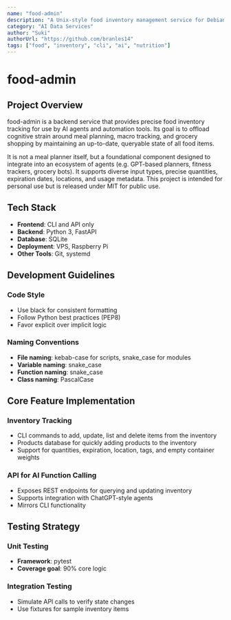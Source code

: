 ```yaml
---
name: "food-admin"
description: "A Unix-style food inventory management service for Debian-based Linux systems, built in Python. Exposes a CLI utility and AI-compatible API for use in intelligent meal planning, grocery guidance, and macro tracking."
category: "AI Data Services"
author: "Suki"
authorUrl: "https://github.com/branles14"
tags: ["food", "inventory", "cli", "ai", "nutrition"]
---
```


# food-admin

## Project Overview

food-admin is a backend service that provides precise food inventory tracking for use by AI agents and automation tools. Its goal is to offload cognitive strain around meal planning, macro tracking, and grocery shopping by maintaining an up-to-date, queryable state of all food items.

It is not a meal planner itself, but a foundational component designed to integrate into an ecosystem of agents (e.g. GPT-based planners, fitness trackers, grocery bots). It supports diverse input types, precise quantities, expiration dates, locations, and usage metadata. This project is intended for personal use but is released under MIT for public use.

## Tech Stack

- **Frontend**: CLI and API only
- **Backend**: Python 3, FastAPI
- **Database**: SQLite
- **Deployment**: VPS, Raspberry Pi
- **Other Tools**: Git, systemd

## Development Guidelines

### Code Style

- Use black for consistent formatting
- Follow Python best practices (PEP8)
- Favor explicit over implicit logic

### Naming Conventions

- **File naming**: kebab-case for scripts, snake_case for modules
- **Variable naming**: snake_case
- **Function naming**: snake_case
- **Class naming**: PascalCase

## Core Feature Implementation

### Inventory Tracking

- CLI commands to add, update, list and delete items from the inventory
- Products database for quickly adding products to the inventory
- Support for quantities, expiration, location, tags, and empty container weights

### API for AI Function Calling

- Exposes REST endpoints for querying and updating inventory
- Supports integration with ChatGPT-style agents
- Mirrors CLI functionality

## Testing Strategy

### Unit Testing

- **Framework**: pytest
- **Coverage goal**: 90% core logic

### Integration Testing

- Simulate API calls to verify state changes
- Use fixtures for sample inventory items
